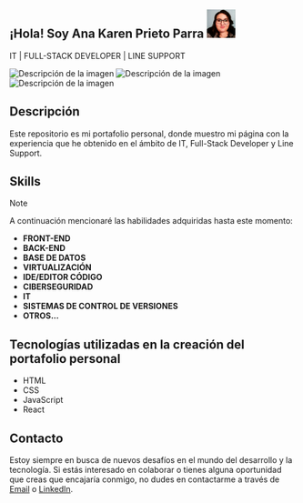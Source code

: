 ## ¡Hola! Soy Ana Karen Prieto Parra <img src="https://github.com/kprieto/mi-portafolio/blob/main/src/assets/foto.jpg" alt="Descripción de la imagen" width="50" height="50">

IT | FULL-STACK DEVELOPER | LINE SUPPORT

<img src="https://4.bp.blogspot.com/-ox_q6NsfnGo/WRICcvCAFRI/AAAAAAAAmYU/1v3FhWx5jC87Xjzsm550aWUTSGPktjN7ACEw/s640/netwrk1-ANIMATION.gif" alt="Descripción de la imagen" width="80" height="80"> <img src="https://orenschools.org/wp-content/uploads/2022/05/Hand-coding.gif" alt="Descripción de la imagen" width="80" height="80"> <img src="https://www.pngall.com/wp-content/uploads/4/Support-PNG-File-Download-Free.png" alt="Descripción de la imagen" width="80" height="80">
## Descripción
Este repositorio es mi portafolio personal, donde muestro mi página con la experiencia que he obtenido en el ámbito de IT, Full-Stack Developer y Line Support.

## Skills

> [!NOTE]
> A continuación mencionaré las habilidades adquiridas hasta este momento:


* **FRONT-END**
* **BACK-END**
* **BASE DE DATOS**
* **VIRTUALIZACIÓN**
* **IDE/EDITOR CÓDIGO**
* **CIBERSEGURIDAD**
* **IT**
* **SISTEMAS DE CONTROL DE VERSIONES**
* **OTROS...**

## Tecnologías utilizadas en la creación del portafolio personal

* HTML
* CSS
* JavaScript
* React

## Contacto
Estoy siempre en busca de nuevos desafíos en el mundo del desarrollo y la tecnología. Si estás interesado en colaborar o tienes alguna oportunidad que creas que encajaría conmigo, no dudes en contactarme a través de [Email](mailto:anakarenprieto@live.com) o [LinkedIn](https://www.linkedin.com/in/ana-karen-prieto).


